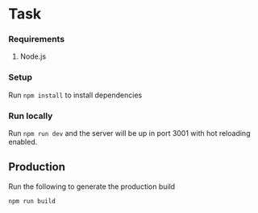 # Task

### Requirements

1. Node.js

### Setup

Run `npm install` to install dependencies

### Run locally

Run `npm run dev` and the server will be up in port 3001 with hot reloading enabled.

## Production

Run the following to generate the production build

```
npm run build
```
